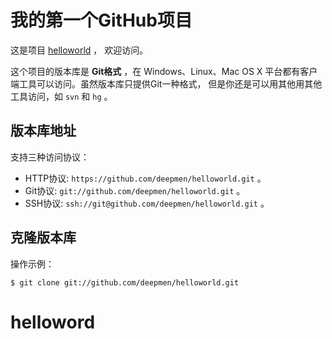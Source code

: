 # 我的第一个GitHub项目

这是项目 [helloworld](https://github.com/deepmen/helloworld) ，
欢迎访问。

这个项目的版本库是 **Git格式** ，在 Windows、Linux、Mac OS X
平台都有客户端工具可以访问。虽然版本库只提供Git一种格式，
但是你还是可以用其他用其他工具访问，如 ``svn`` 和 ``hg`` 。

## 版本库地址

支持三种访问协议：

* HTTP协议: `https://github.com/deepmen/helloworld.git` 。
* Git协议: `git://github.com/deepmen/helloworld.git` 。
* SSH协议: `ssh://git@github.com/deepmen/helloworld.git` 。

## 克隆版本库

操作示例：

    $ git clone git://github.com/deepmen/helloworld.git
# helloword
